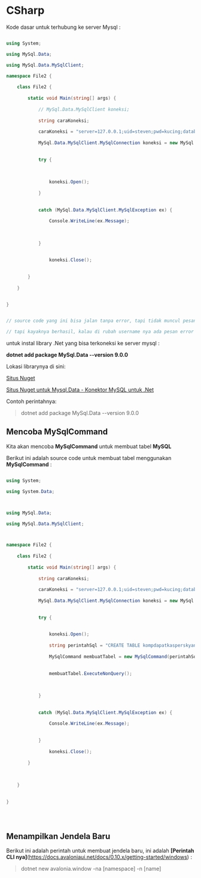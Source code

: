 # CSharp

Kode dasar untuk terhubung ke server Mysql : 


```C#

using System;

using MySql.Data;

using MySql.Data.MySqlClient;

namespace File2 {
	
	class File2 {
		
		static void Main(string[] args) {
			
			// MySql.Data.MySqlClient koneksi;
			
			string caraKoneksi;
			
			caraKoneksi = "server=127.0.0.1;uid=steven;pwd=kucing;database=latihan";
			
			MySql.Data.MySqlClient.MySqlConnection koneksi = new MySql.Data.MySqlClient.MySqlConnection(caraKoneksi);
			
			
			try {
				
				
				
				koneksi.Open();
					
			}
			
			
			catch (MySql.Data.MySqlClient.MySqlException ex) {
				
				Console.WriteLine(ex.Message);
				
				
				
			}
			
			
				koneksi.Close();
			
			
		}
			
	}
	
	
}


// source code yang ini bisa jalan tanpa error, tapi tidak muncul pesan apa apa.

// tapi kayaknya berhasil, kalau di rubah username nya ada pesan error di masalah username


```


untuk instal library .Net yang bisa terkoneksi ke server mysql : 

**dotnet add package MySql.Data --version 9.0.0**

Lokasi librarynya di sini:

[Situs Nuget](https://www.nuget.org/)

[Situs Nuget untuk Mysql.Data - Konektor MySQL untuk .Net](https://www.nuget.org/packages/MySql.Data)

Contoh perintahnya:

> dotnet add package MySql.Data --version 9.0.0


## Mencoba MySqlCommand

Kita akan mencoba **MySqlCommand** untuk membuat tabel **MySQL**

Berikut ini adalah source code untuk membuat tabel menggunakan **MySqlCommand** : 

```C#

using System;

using System.Data;



using MySql.Data;

using MySql.Data.MySqlClient;



namespace File2 {
	
	class File2 {
		
		static void Main(string[] args) {
			
			string caraKoneksi;
			
			caraKoneksi = "server=127.0.0.1;uid=steven;pwd=kucing;database=latihan";
			
			MySql.Data.MySqlClient.MySqlConnection koneksi = new MySql.Data.MySqlClient.MySqlConnection(caraKoneksi);
			
			
			try {
				
				
				koneksi.Open();
				
				string perintahSql = "CREATE TABLE kompdapatkasperskyanvir(iddatakompterhubung INTEGER NOT NULL, tanggaldatakompterhubung DATE, kodebarang VARCHAR(5), nip VARCHAR(3), namapengguna VARCHAR(80), divisisubdivisi VARCHAR(100), ipaddress VARCHAR(50), macaddress1 VARCHAR(50), macaddress2 VARCHAR(50), macaddress3 VARCHAR(50), pcrakitan VARCHAR(20), minipc VARCHAR(20), laptop VARCHAR(20), terkoneksiserverantivirus VARCHAR(10));";
				
				MySqlCommand membuatTabel = new MySqlCommand(perintahSql,koneksi);
				
				
				membuatTabel.ExecuteNonQuery();
				
				
				
			}
			
			
			catch (MySql.Data.MySqlClient.MySqlException ex) {
				
				Console.WriteLine(ex.Message);
				
				
			}
			
				koneksi.Close();
			
		}
		
		
		
	}
	
	
}





```


## Menampilkan Jendela Baru

Berikut ini adalah perintah untuk membuat jendela baru, ini adalah **[Perintah CLI nya]**(https://docs.avaloniaui.net/docs/0.10.x/getting-started/windows) : 

> dotnet new avalonia.window -na [namespace] -n [name]




